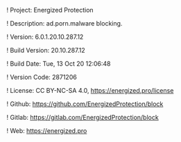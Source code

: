 ! Project: Energized Protection

! Description: ad.porn.malware blocking.

! Version: 6.0.1.20.10.287.12

! Build Version: 20.10.287.12

! Build Date: Tue, 13 Oct 20 12:06:48

! Version Code: 2871206

! License: CC BY-NC-SA 4.0, https://energized.pro/license

! Github: https://github.com/EnergizedProtection/block

! Gitlab: https://gitlab.com/EnergizedProtection/block


! Web: https://energized.pro
